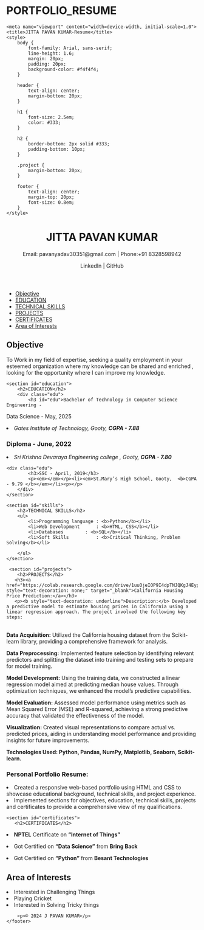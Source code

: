 # PORTFOLIO_RESUME
<!DOCTYPE html>
<!-- saved from url=(0053)file:///C:/Users/pavan/OneDrive/Desktop/practice.html -->
<html lang="en"><head><meta http-equiv="Content-Type" content="text/html; charset=UTF-8">
    
    <meta name="viewport" content="width=device-width, initial-scale=1.0">
    <title>JITTA PAVAN KUMAR-Resume</title>
    <style>
        body {
            font-family: Arial, sans-serif;
            line-height: 1.6;
            margin: 20px;
            padding: 20px;
            background-color: #f4f4f4;
        }

        header {
            text-align: center;
            margin-bottom: 20px;
        }

        h1 {
            font-size: 2.5em;
            color: #333;
        }

        h2 {
            border-bottom: 2px solid #333;
            padding-bottom: 10px;
        }

        .project {
            margin-bottom: 20px;
        }

        footer {
            text-align: center;
            margin-top: 20px;
            font-size: 0.8em;
        }
    </style>
</head>
<body>
    <header>
        <h1>JITTA PAVAN KUMAR</h1>
        <p>Email: <a href="mailto:pavanyadav30351@gmail.com" style="text-decoration: none;">pavanyadav30351@gmail.com</a> | Phone:+91 8328598942</p>
        <p><a href="https://www.linkedin.com/in/pavan0619" style="text-decoration: none;" target="_blank">LinkedIn</a> | <a href="https://github.com/Pavan-8328" style="text-decoration: none;" target="_blank">GitHub</a></p>
    </header>
<nav>
            <ul>
                <li><a href="file:///C:/Users/pavan/OneDrive/Desktop/practice.html#objective">Objective</a></li>
                <li><a href="file:///C:/Users/pavan/OneDrive/Desktop/practice.html#education">EDUCATION</a></li>
                <li><a href="file:///C:/Users/pavan/OneDrive/Desktop/practice.html#skills">TECHNICAL SKILLS</a></li>
                <li><a href="file:///C:/Users/pavan/OneDrive/Desktop/practice.html#projects">PROJECTS</a></li>
                <li><a href="file:///C:/Users/pavan/OneDrive/Desktop/practice.html#certificates">CERTIFICATES</a></li>
                <li><a href="file:///C:/Users/pavan/OneDrive/Desktop/practice.html#interests">Area of Interests</a></li>
            </ul>
        </nav>
    <h2>Objective</h2>
    <section id="Objective">
        <p>To Work in my field of expertise, seeking a quality employment in your esteemed
organization where my knowledge can be shared and enriched , looking for the opportunity
where I can improve my knowledge.</p>
    </section>

    <section id="education">
        <h2>EDUCATION</h2>
        <div class="edu">
            <h3 id="edu">Bachelor of Technology in Computer Science Engineering -
Data Science - May, 2025</h3>
            <p><em></em></p><li><em>Gates Institute of Technology, Gooty, <b>CGPA - 7.88 </b></em></li><p></p>
        </div>
        <div class="edu">
            <h3>Diploma - June, 2022</h3>
            <p><em></em></p><li><em>Sri Krishna Devaraya Engineering college , Gooty, <b>CGPA - 7.80 </b></em></li><p></p>
        </div>

	<div class="edu">
            <h3>SSC - April, 2019</h3>
            <p><em></em></p><li><em>St.Mary’s High School, Gooty,  <b>CGPA - 9.79 </b></em></li><p></p>
        </div>
    </section>

    <section id="skills">
        <h2>TECHNICAL SKILLS</h2>
        <ul>
            <li>Programming language : <b>Python</b></li>
            <li>Web Devolopment      : <b>HTML, CSS</b></li>
            <li>Databases 	     : <b>SQL</b></li>
            <li>Soft Skills 	     : <b>Critical Thinking, Problem Solving</b></li>
          
        </ul>
    </section>

     <section id="projects">
        <h2>PROJECTS</h2>
       <h3><a href="https://colab.research.google.com/drive/1uuOjeIOP9I4dpTNJQKgJ4EypnC3dAPYd#scrollTo=3UJLaZs3Fkfg" style="text-decoration: none;" target="_blank">California Housing Price Prediction:</a></h3>
       <p><b style="text-decoration: underline">Description:</b> Developed a predictive model to estimate housing prices in California using a linear regression approach. The project involved the following key steps:
<br>
<b>Data Acquisition:</b> Utilized the California housing dataset from the Scikit-learn library, providing a comprehensive framework for analysis.<br>

<b>Data Preprocessing:</b> Implemented feature selection by identifying relevant predictors and splitting the dataset into training and testing sets to prepare for model training.<br>

<b>Model Development:</b> Using the training data, we constructed a linear regression model aimed at predicting median house values. Through optimization techniques, we enhanced the model’s predictive capabilities.<br>

<b>Model Evaluation:</b> Assessed model performance using metrics such as Mean Squared Error (MSE) and R-squared, achieving a strong predictive accuracy that validated the effectiveness of the model.<br>

<b>Visualization: </b>Created visual representations to compare actual vs. predicted prices, aiding in understanding model performance and providing insights for future improvements.

<b>Technologies Used: Python, Pandas, NumPy, Matplotlib, Seaborn, Scikit-learn.</b></p>
     <h3><a href="file:///C:/Users/pavan/OneDrive/Desktop/practice.html" style="text-decoration: none;" target="_blank">Personal Portfolio Resume:</a></h3>
<li>Created a responsive web-based portfolio using HTML and CSS to showcase educational background, technical skills, and project experience.</li>
<li>Implemented sections for objectives, education, technical skills, projects and certificates to provide a comprehensive view of my qualifications.</li>
    </section>
 
    <section id="certificates">
       <h2>CERTIFICATES</h2>
<p></p><li><b>NPTEL</b> Certificate on <b>“Internet of Things”</b></li><p></p>
<p></p><li>Got Certified on <b>“Data Science”</b> from <b>Bring Back</b></li><p></p>
<p></p><li>Got Certified on <b>“Python”</b> from <b>Besant Technologies</b></li><p></p>
    </section>

   <section id="interests">
       <h2>Area of Interests</h2>
    </section>
<p></p><li>Interested in Challenging Things </li>
  <li> Playing Cricket</li>
  <li> Interested in Solving Tricky things</li>
<p></p>
    <footer>

        <p>© 2024 J PAVAN KUMAR</p>
    </footer>


</body></html>
